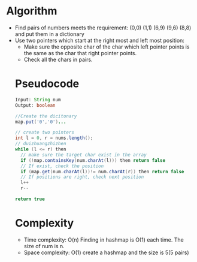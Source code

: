 # Algorithm
- Find pairs of numbers meets the requirement: (0,0) (1,1) (6,9) (9,6) (8,8) and put them in a dictionary
- Use two pointers which start at the right most and left most position:
  - Make sure the opposite char of the char which left pointer points is the same as the char that right pointer points.
  - Check all the chars in pairs.
  # Pseudocode
  ```Java
  Input: String num
  Output: boolean
  
  //Create the dicitonary
  map.put('0','0')...
  
  // create two pointers
  int l = 0, r = nums.length();
  // duizhuangzhizhen
  while (l <= r) then 
    // make sure the target char exist in the array
    if (!map.containsKey(num.charAt(l))) then return false
    // If exist, check the position
    if (map.get(num.charAt(l))!= num.charAt(r)) then return false
    // If positions are right, check next position
    l++
    r--
  
  return true
  ```
  # Complexity
  - Time complexity: O(n) Finding in hashmap is O(1) each time. The size of num is n.
  - Space complexity: O(1) create a hashmap and the size is 5(5 pairs)
